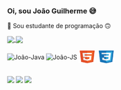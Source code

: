 ### Oi, sou João Guilherme  😅

 🔭 Sou estudante de programação 🙃

<a href="https://github.com/jotaguillherme/github-readme-stats">
  <img height=150em align="center" src="https://github-readme-stats.vercel.app/api?username=jotaguillherme&show_icons=true&theme=merko" />
</a>
<a href="https://github.com/jotaguillherme/convoychat">
  <img height=150em align="center" src="https://github-readme-stats.vercel.app/api/top-langs?username=jotaguillherme&layout=compact&langs_count=8&card_width=320&show_icons=true&theme=merko" />
</a>

<div style="display: inline_block"><br>
  <img align="center" alt="João-Java" height="30" width="40" 
  src="https://cdn.jsdelivr.net/gh/devicons/devicon/icons/java/java-original.svg">
  <img align="center" alt="João-JS" height="30" width="40" 
  src="https://cdn.jsdelivr.net/gh/devicons/devicon/icons/javascript/javascript-plain.svg">
  <img align="center" alt="João-HTML" height="30" width="40"
   src="https://raw.githubusercontent.com/devicons/devicon/master/icons/html5/html5-original.svg">
  <img align="center" alt="João-CSS" height="30" width="40"
   src="https://raw.githubusercontent.com/devicons/devicon/master/icons/css3/css3-original.svg">
</div>

##

<div> 
  <a href = "mailto:joao.guilherme23@outlook.com"><img src="https://img.shields.io/badge/Microsoft_Outlook-0078D4?style=for-the-badge&logo=microsoft-outlook&logoColor=white" target="_blank"></a>
  <a href="https://www.linkedin.com/in/jo%C3%A3o-guilherme-386272b5/" target="_blank"><img src="https://img.shields.io/badge/-LinkedIn-%230077B5?style=for-the-badge&logo=linkedin&logoColor=white" target="_blank"></a> 
   <a href="https://api.whatsapp.com/send?phone=551185652198" target="_blank"><img src="https://img.shields.io/badge/WhatsApp-25D366?style=for-the-badge&logo=whatsapp&logoColor=white"></a> 
  
</div>
